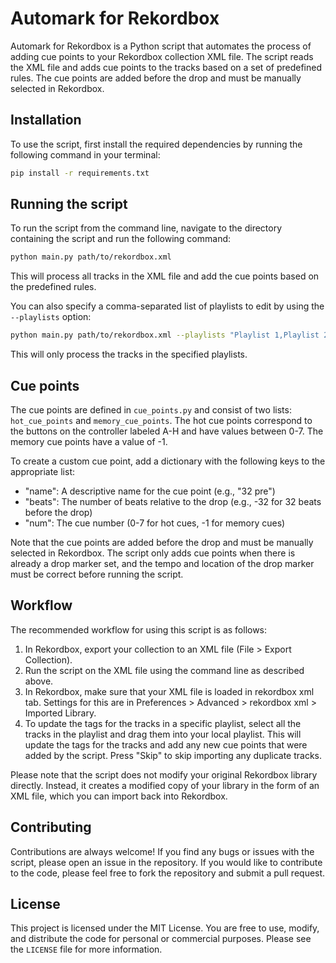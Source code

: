 # Automark for Rekordbox

Automark for Rekordbox is a Python script that automates the process of adding cue points to your Rekordbox collection XML file. The script reads the XML file and adds cue points to the tracks based on a set of predefined rules. The cue points are added before the drop and must be manually selected in Rekordbox.

## Installation

To use the script, first install the required dependencies by running the following command in your terminal:

```bash
pip install -r requirements.txt
```

## Running the script

To run the script from the command line, navigate to the directory containing the script and run the following command:

```bash
python main.py path/to/rekordbox.xml
```

This will process all tracks in the XML file and add the cue points based on the predefined rules.

You can also specify a comma-separated list of playlists to edit by using the `--playlists` option:

```bash
python main.py path/to/rekordbox.xml --playlists "Playlist 1,Playlist 2"
```

This will only process the tracks in the specified playlists.

## Cue points

The cue points are defined in `cue_points.py` and consist of two lists: `hot_cue_points` and `memory_cue_points`. The hot cue points correspond to the buttons on the controller labeled A-H and have values between 0-7. The memory cue points have a value of -1.

To create a custom cue point, add a dictionary with the following keys to the appropriate list:

-   "name": A descriptive name for the cue point (e.g., "32 pre")
-   "beats": The number of beats relative to the drop (e.g., -32 for 32 beats before the drop)
-   "num": The cue number (0-7 for hot cues, -1 for memory cues)

Note that the cue points are added before the drop and must be manually selected in Rekordbox. The script only adds cue points when there is already a drop marker set, and the tempo and location of the drop marker must be correct before running the script.

## Workflow

The recommended workflow for using this script is as follows:

1.  In Rekordbox, export your collection to an XML file (File > Export Collection).
2.  Run the script on the XML file using the command line as described above.
3.  In Rekordbox, make sure that your XML file is loaded in rekordbox xml tab. Settings for this are in Preferences > Advanced > rekordbox xml > Imported Library.
4.  To update the tags for the tracks in a specific playlist, select all the tracks in the playlist and drag them into your local playlist. This will update the tags for the tracks and add any new cue points that were added by the script. Press "Skip" to skip importing any duplicate tracks.

Please note that the script does not modify your original Rekordbox library directly. Instead, it creates a modified copy of your library in the form of an XML file, which you can import back into Rekordbox.

## Contributing

Contributions are always welcome! If you find any bugs or issues with the script, please open an issue in the repository. If you would like to contribute to the code, please feel free to fork the repository and submit a pull request.

## License

This project is licensed under the MIT License. You are free to use, modify, and distribute the code for personal or commercial purposes. Please see the `LICENSE` file for more information.
